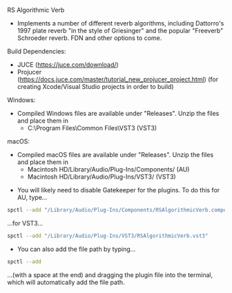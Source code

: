 RS Algorithmic Verb
- Implements a number of different reverb algorithms, including Dattorro's 1997 plate reverb "in the style of Griesinger" and the popular "Freeverb" Schroeder reverb. FDN and other options to come.

Build Dependencies:
- JUCE (https://juce.com/download/)
- Projucer (https://docs.juce.com/master/tutorial_new_projucer_project.html) (for creating Xcode/Visual Studio projects in order to build)

Windows:
- Compiled Windows files are available under "Releases". Unzip the files and place them in 
	- C:\Program Files\Common Files\VST3 (VST3)
<!--	- C:\Program Files\Common Files\Avid\Audio\Plug-Ins (AAX) -->

macOS:
- Compiled macOS files are available under "Releases". Unzip the files and place them in 
	- Macintosh HD/Library/Audio/Plug-Ins/Components/ (AU)
	- Macintosh HD/Library/Audio/Plug-Ins/VST3/ (VST3)
<!--	- Macintosh HD/Library/Application Support/Avid/Audio/Plug-Ins (AAX) -->
- You will likely need to disable Gatekeeper for the plugins. To do this for AU, type...
```sh
spctl --add "/Library/Audio/Plug-Ins/Components/RSAlgorithmicVerb.component"
```

...for VST3...
```sh
spctl --add "/Library/Audio/Plug-Ins/VST3/RSAlgorithmicVerb.vst3"
```

<!--...or for AAX...
```sh
spctl --add "/Library/Application Support/Avid/Audio/Plug-Ins/RSAlgorithmicVerb.aaxplugin"
```
-->
- You can also add the file path by typing...
```sh
spctl --add 
```

...(with a space at the end) and dragging the plugin file into the terminal, which will automatically add the file path.
